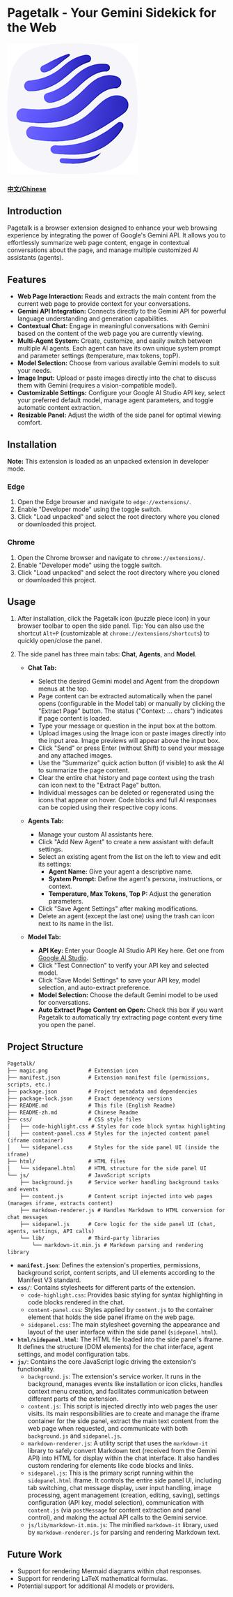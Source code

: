 # Pagetalk - Your Gemini Sidekick for the Web

<a href="https://github.com/your-repo/pagetalk">
  <img src="magic.png?raw=true" alt="Pagetalk Icon" title="Pagetalk Icon" width="300">
</a>

#### [中文/Chinese](README-zh.md)

## Introduction

Pagetalk is a browser extension designed to enhance your web browsing experience by integrating the power of Google's Gemini API. It allows you to effortlessly summarize web page content, engage in contextual conversations about the page, and manage multiple customized AI assistants (agents).

## Features

*   **Web Page Interaction:** Reads and extracts the main content from the current web page to provide context for your conversations.
*   **Gemini API Integration:** Connects directly to the Gemini API for powerful language understanding and generation capabilities.
*   **Contextual Chat:** Engage in meaningful conversations with Gemini based on the content of the web page you are currently viewing.
*   **Multi-Agent System:** Create, customize, and easily switch between multiple AI agents. Each agent can have its own unique system prompt and parameter settings (temperature, max tokens, topP).
*   **Model Selection:** Choose from various available Gemini models to suit your needs.
*   **Image Input:** Upload or paste images directly into the chat to discuss them with Gemini (requires a vision-compatible model).
*   **Customizable Settings:** Configure your Google AI Studio API key, select your preferred default model, manage agent parameters, and toggle automatic content extraction.
*   **Resizable Panel:** Adjust the width of the side panel for optimal viewing comfort.

## Installation

**Note:** This extension is loaded as an unpacked extension in developer mode.

### Edge

1.  Open the Edge browser and navigate to `edge://extensions/`.
2.  Enable "Developer mode" using the toggle switch.
3.  Click "Load unpacked" and select the root directory where you cloned or downloaded this project.

### Chrome

1.  Open the Chrome browser and navigate to `chrome://extensions/`.
2.  Enable "Developer mode" using the toggle switch.
3.  Click "Load unpacked" and select the root directory where you cloned or downloaded this project.

## Usage

1.  After installation, click the Pagetalk icon (puzzle piece icon) in your browser toolbar to open the side panel.
    Tip: You can also use the shortcut `Alt+P` (customizable at `chrome://extensions/shortcuts`) to quickly open/close the panel.
2.  The side panel has three main tabs: **Chat**, **Agents**, and **Model**.

    *   **Chat Tab:**
        *   Select the desired Gemini model and Agent from the dropdown menus at the top.
        *   Page content can be extracted automatically when the panel opens (configurable in the Model tab) or manually by clicking the "Extract Page" button. The status ("Context: ... chars") indicates if page content is loaded.
        *   Type your message or question in the input box at the bottom.
        *   Upload images using the Image icon or paste images directly into the input area. Image previews will appear above the input box.
        *   Click "Send" or press Enter (without Shift) to send your message and any attached images.
        *   Use the "Summarize" quick action button (if visible) to ask the AI to summarize the page content.
        *   Clear the entire chat history and page context using the trash can icon next to the "Extract Page" button.
        *   Individual messages can be deleted or regenerated using the icons that appear on hover. Code blocks and full AI responses can be copied using their respective copy icons.

    *   **Agents Tab:**
        *   Manage your custom AI assistants here.
        *   Click "Add New Agent" to create a new assistant with default settings.
        *   Select an existing agent from the list on the left to view and edit its settings:
            *   **Agent Name:** Give your agent a descriptive name.
            *   **System Prompt:** Define the agent's persona, instructions, or context.
            *   **Temperature, Max Tokens, Top P:** Adjust the generation parameters.
        *   Click "Save Agent Settings" after making modifications.
        *   Delete an agent (except the last one) using the trash can icon next to its name in the list.

    *   **Model Tab:**
        *   **API Key:** Enter your Google AI Studio API Key here. Get one from [Google AI Studio](https://aistudio.google.com/app/apikey).
        *   Click "Test Connection" to verify your API key and selected model.
        *   Click "Save Model Settings" to save your API key, model selection, and auto-extract preference.
        *   **Model Selection:** Choose the default Gemini model to be used for conversations.
        *   **Auto Extract Page Content on Open:** Check this box if you want Pagetalk to automatically try extracting page content every time you open the panel.

## Project Structure

```
Pagetalk/
├── magic.png             # Extension icon
├── manifest.json         # Extension manifest file (permissions, scripts, etc.)
├── package.json          # Project metadata and dependencies
├── package-lock.json     # Exact dependency versions
├── README.md             # This file (English Readme)
├── README-zh.md          # Chinese Readme
├── css/                  # CSS style files
│   ├── code-highlight.css # Styles for code block syntax highlighting
│   ├── content-panel.css # Styles for the injected content panel (iframe container)
│   └── sidepanel.css     # Styles for the side panel UI (inside the iframe)
├── html/                 # HTML files
│   └── sidepanel.html    # HTML structure for the side panel UI
└── js/                   # JavaScript scripts
    ├── background.js     # Service worker handling background tasks and events
    ├── content.js        # Content script injected into web pages (manages iframe, extracts content)
    ├── markdown-renderer.js # Handles Markdown to HTML conversion for chat messages
    ├── sidepanel.js      # Core logic for the side panel UI (chat, agents, settings, API calls)
    └── lib/              # Third-party libraries
        └── markdown-it.min.js # Markdown parsing and rendering library
```

*   **`manifest.json`**: Defines the extension's properties, permissions, background script, content scripts, and UI elements according to the Manifest V3 standard.
*   **`css/`**: Contains stylesheets for different parts of the extension.
    *   `code-highlight.css`: Provides basic styling for syntax highlighting in code blocks rendered in the chat.
    *   `content-panel.css`: Styles applied by `content.js` to the container element that holds the side panel iframe on the web page.
    *   `sidepanel.css`: The main stylesheet governing the appearance and layout of the user interface within the side panel (`sidepanel.html`).
*   **`html/sidepanel.html`**: The HTML file loaded into the side panel's iframe. It defines the structure (DOM elements) for the chat interface, agent settings, and model configuration tabs.
*   **`js/`**: Contains the core JavaScript logic driving the extension's functionality.
    *   `background.js`: The extension's service worker. It runs in the background, manages events like installation or icon clicks, handles context menu creation, and facilitates communication between different parts of the extension.
    *   `content.js`: This script is injected directly into web pages the user visits. Its main responsibilities are to create and manage the iframe container for the side panel, extract the main text content from the web page when requested, and communicate with both `background.js` and `sidepanel.js`.
    *   `markdown-renderer.js`: A utility script that uses the `markdown-it` library to safely convert Markdown text (received from the Gemini API) into HTML for display within the chat interface. It also handles custom rendering for elements like code blocks and links.
    *   `sidepanel.js`: This is the primary script running within the `sidepanel.html` iframe. It controls the entire side panel UI, including tab switching, chat message display, user input handling, image processing, agent management (creation, editing, saving), settings configuration (API key, model selection), communication with `content.js` (via `postMessage` for content extraction and panel control), and making the actual API calls to the Gemini service.
    *   `js/lib/markdown-it.min.js`: The minified `markdown-it` library, used by `markdown-renderer.js` for parsing and rendering Markdown text.

## Future Work

*   Support for rendering Mermaid diagrams within chat responses.
*   Support for rendering LaTeX mathematical formulas.
*   Potential support for additional AI models or providers.
